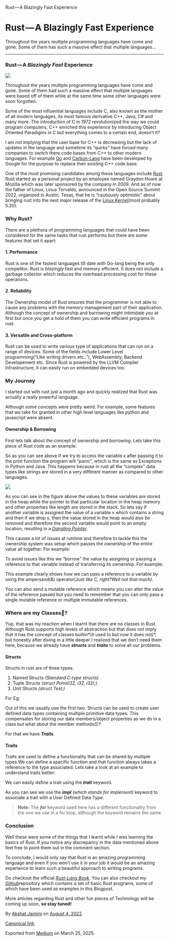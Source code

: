 Rust — A Blazingly Fast Experience

Rust — A Blazingly Fast Experience
==================================

Throughout the years multiple programming languages have come and gone. Some of them has such a massive effect that multiple languages…

---

### Rust — A *Blazingly Fast* Experience

![](https://cdn-images-1.medium.com/max/800/1*jExu-5oF195FbKArTExBJg.png)

Throughout the years multiple programming languages have come and gone. Some of them had such a massive effect that multiple languages were based off of them while at the same time some other languages were soon forgotten.

Some of the most influential languages include C, also known as the mother of all modern languages, its most famous derivative C++, Java, C# and many more. The introduction of C in 1972 revolutionized the way we could program computers, C++ enriched this experience by introducing Object Oriented Paradigms in C but everything comes to a certain end, doesn’t it?

I am not implying that the user base for C++ is decreasing but the lack of updates in the language and sometime its “quirks” have forced many companies to switch there code bases from C++ to other modern languages. For example [Go](https://go.dev/) and [Carbon-Lang](https://github.com/carbon-language/carbon-lang) have been developed by Google for the purpose to replace their existing C++ code base.

One of the most promising candidates among these languages include [Rust](https://www.rust-lang.org/). Rust started as a personal project by an employee named Graydon Hoare at Mozilla which was later sponsored by the company in 2009. And as of now the father of Linux, Linus Torvalds, announced in the Open Source Summit 2022, organized in Austin, Texas, that he is “cautiously optimistic” about bringing rust into the next major release of the [Linux Kernel](https://github.com/torvalds/linux)(most probably 5.20).

### Why Rust?

There are a plethora of programming languages that could have been considered for the same tasks that rust performs but there are some features that set it apart:

#### 1. Performance

Rust is one of the fastest languages till date with Go-lang being the only competitor. Rust is *blazingly* fast and memory efficient. It does not include a garbage collector which reduces the overhead processing cost for these operations.

#### **2. Reliability**

The Ownership model of Rust ensures that the programmer is not able to cause any problems with the memory management part of their application. Although the concept of ownership and borrowing might intimidate you at first but once you get a hold of them you can write efficient programs in rust.

#### 3. Versatile and Cross-platform

Rust can be used to write various type of applications that can run on a range of devices. Some of the fields include Lower Level programming(“Like writing drivers etc..”), WebAssembly, Backend Developement etc. Since Rust is powered by the LLVM Compiler Infrastructure, it can easily run on embedded devices too.

### My Journey

I started out with rust just a month ago and quickly realized that Rust was actually a really powerful language.

Although some concepts were pretty weird. For example, some features that we take for granted in other high level languages like python and javascript were absent.

#### Ownership & Borrowing

First lets talk about the concept of ownership and borrowing. Lets take this piece of Rust code as an example:

So as you can see above if we try to access the variable x after passing it to the print function the program will “panic”, which is the same as Exceptions in Python and Java. This happens because in rust all the “complex” data types like strings are stored in a very different manner as compared to other languages.

![](https://cdn-images-1.medium.com/max/800/1*JLZunsObbnVAae0Rbusjyw.png)

As you can see in the figure above the values to these variables are stored in the heap while the pointer to that particular location in the heap memory and other properties like length are stored in the stack. So lets say if another variable is assigned the value of a variable x which contains a string and then if we drop x, then the value stored in the heap would also be removed and therefore the second variable would point to an empty location, resulting in a [*Dangling Pointer*](https://en.wikipedia.org/wiki/Dangling_pointer).

This causes a lot of issues at runtime and therefore to tackle this the ownership system was setup which passes the ownership of the entire value all together. For example:

To avoid issues like this we “borrow” the value by assigning or passing a reference to that variable instead of transferring its ownership. For example:

This example clearly shows how we can pass a reference to a variable by using the ampersand(&) operator(*Just like C, right?Well not that much).*

You can also send a mutable reference which means you can alter the value of the reference passed but you need to remember that you can only pass a single mutable reference or multiple immutable references.

### Where are my Classes🤯?

Yup, that was my reaction when I learnt that there are no classes in Rust. Although Rust supports high levels of abstraction but that does not imply that it has the concept of classes builtin*(it used to but now it does not)*, but honestly after diving in a little deeper I realized that we don’t need them here, because we already have ***structs*** and ***traits*** to solve all our problems.

#### Structs

Structs in rust are of three types:

1. Named Structs *(Standard C-type structs)*
2. Tuple Structs *(struct Point(i32, i32, i32);)*
3. Unit Structs *(struct Test;)*

For Eg:

Out of this we usually use the first two. Structs can be used to create user defined data types containing multiple primitive data types. This compensates for storing our data members/object properties as we do in a class but what about the member methods😕?

For that we have ***Traits***.

#### Traits

Traits are used to define a functionality that can be shared by multiple types.We can define a specific function and that function always takes a reference to the type associated. Lets take a look at an example to understand traits better:

We can easily define a trait using the ***trait*** keyword.

As you can see we use the ***impl*** *(which stands for implement)* keyword to associate a trait with a User Defined Data Type.

> **Note:** The ***for*** keyword used here has a different functionality from the one we use in a for loop, although the keyword remains the same.

### Conclusion

Well these were some of the things that I learnt while I was learning the basics of Rust. If you notice any discrepancy in the data mentioned above feel free to point them out in the comment section.

To conclude, I would only say that Rust is an amazing programming language and even if you won’t use it in your job it would be an amazing experience to learn such a beautiful approach to writing programs.

Do checkout the official [*Rust-Lang Book*](https://doc.rust-lang.org/book/). You can also checkout my [*Github*](https://github.com/destrex271/rustLang)repository which contains a set of basic Rust programs, some of which have been used as examples in this Blogpost.

More articles regarding Rust and other fun pieces of Technology will be coming up soon, **so stay tuned!**

By [Akshat Jaimini](https://medium.com/@destrex271) on [August 4, 2022](https://medium.com/p/53b6505530a4).

[Canonical link](https://medium.com/@destrex271/rust-a-blazingly-fast-experience-53b6505530a4)

Exported from [Medium](https://medium.com) on March 25, 2025.